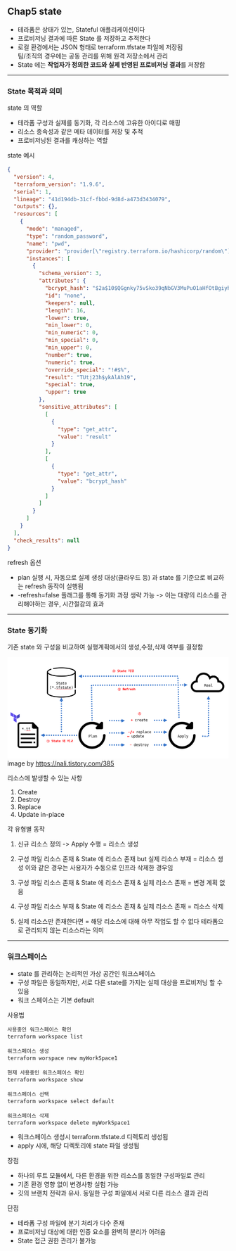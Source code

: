## Chap5 state

- 테라폼은 상태가 있는, Stateful 애플리케이션이다
- 프로비저닝 결과에 따른 State 를 저장하고 추적한다
- 로컬 환경에서는 JSON 형태로 terraform.tfstate 파일에 저장됨  
  팀/조직의 경우에는 공동 관리를 위해 원격 저장소에서 관리
- State 에는 **작업자가 정의한 코드와 실제 반영된 프로비저닝 결과**를 저장함

---

### State 목적과 의미

state 의 역할
- 테라폼 구성과 실제를 동기화, 각 리소스에 고유한 아이디로 매핑
- 리소스 종속성과 같은 메타 데이터를 저장 및 추적
- 프로비저닝된 결과를 캐싱하는 역할


state 예시
```json
{
  "version": 4,
  "terraform_version": "1.9.6",
  "serial": 1,
  "lineage": "41d194db-31cf-fbbd-9d8d-a473d3434079",
  "outputs": {},
  "resources": [
    {
      "mode": "managed",
      "type": "random_password",
      "name": "pwd",
      "provider": "provider[\"registry.terraform.io/hashicorp/random\"]",
      "instances": [
        {
          "schema_version": 3,
          "attributes": {
            "bcrypt_hash": "$2a$10$QGgnky75vSko39qNbGV3MuPuO1aHfOtBgiyhPQxGiaRHyOafksXQe",
            "id": "none",
            "keepers": null,
            "length": 16,
            "lower": true,
            "min_lower": 0,
            "min_numeric": 0,
            "min_special": 0,
            "min_upper": 0,
            "number": true,
            "numeric": true,
            "override_special": "!#$%",
            "result": "TUtj23h$ykAlAh19",
            "special": true,
            "upper": true
          },
          "sensitive_attributes": [
            [
              {
                "type": "get_attr",
                "value": "result"
              }
            ],
            [
              {
                "type": "get_attr",
                "value": "bcrypt_hash"
              }
            ]
          ]
        }
      ]
    }
  ],
  "check_results": null
}
```

refresh 옵션
- plan 실행 시, 자동으로 실제 생성 대상(클라우드 등) 과 state 를 기준으로 비교하는 refresh 동작이 실행됨
- -refresh=false 플래그를 통해 동기화 과정 생략 가능 -> 이는 대량의 리소스를 관리해야하는 경우, 시간절감의 효과

---


### State 동기화

기존 state 와 구성을 비교하여 실행계획에서의 생성,수정,삭제 여부를 결정함

![state 구성 흐름](./img/state.png)
image by https://nali.tistory.com/385

리소스에 발생할 수 있는 사항
1. Create
2. Destroy
3. Replace
4. Update in-place

각 유형별 동작
1. 신규 리소스 정의 -> Apply 수행  = 리소스 생성
2. 구성 파일 리소스 존재 & State 에 리소스 존재 but 실제 리소스 부재 = 리소스 생성
    이와 같은 경우는 사용자가 수동으로 인프라 삭제한 경우임

3. 구성 파일 리소스 존재 & State 에 리소스 존재 & 실제 리소스 존재 = 변경 계획 없음
4. 구성 파일 리소스 부재 & State 에 리소스 존재 & 실제 리소스 존재 = 리소스 삭제
5. 실제 리소스만 존재한다면 = 해당 리소스에 대해 아무 작업도 할 수 없다
    테라폼으로 관리되지 않는 리소스라는 의미

---

### 워크스페이스

- state 를 관리하는 논리적인 가상 공간인 워크스페이스  
- 구성 파일은 동일하지만, 서로 다른 state를 가지는 실제 대상을 프로비저닝 할 수 있음  
- 워크 스페이스는 기본 default

사용법

```
사용중인 워크스페이스 확인 
terraform workspace list

워크스페이스 생성
terraform worspace new myWorkSpace1

현재 사용중인 워크스페이스 확인
terraform workspace show

워크스페이스 선택
terraform workspace select default

워크스페이스 삭제
terraform workspace delete myWorkSpace1
```

- 워크스페이스 생성시 terraform.tfstate.d 디렉토리 생성됨
- apply 시에, 해당 디렉토리에 state 파일 생성됨

장점
- 하나의 루트 모듈에서, 다른 환경을 위한 리소스를 동일한 구성파일로 관리
- 기존 환경 영향 없이 변경사항 실험 가능
- 깃의 브랜치 전략과 유사. 동일한 구성 파일에서 서로 다른 리소스 결과 관리

단점
- 테라폼 구성 파일에 분기 처리가 다수 존재
- 프로비저닝 대상에 대한 인증 요소를 완벽히 분리가 어려움
- State 접근 권한 관리가 불가능
